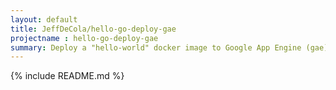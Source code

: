 ```yaml
---
layout: default
title: JeffDeCola/hello-go-deploy-gae
projectname : hello-go-deploy-gae
summary: Deploy a "hello-world" docker image to Google App Engine (gae)
---
```


{% include README.md %}
